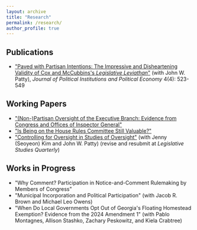 ```yaml
---
layout: archive
title: "Research"
permalink: /research/
author_profile: true
---
```


Publications
------------

- ["Paved with Partisan Intentions: The Impressive and Disheartening Validity of Cox and McCubbins's *Legislative Leviathan*"](/files/kinnardpatty2023.pdf) (with John W. Patty), *Journal of Political Institutions and Political Economy* 4(4): 523-549

Working Papers
--------------

- ["(Non-)Partisan Oversight of the Executive Branch: Evidence from Congress and Offices of Inspector General"](/files/oigpaper.pdf)
- ["Is Being on the House Rules Committee Still Valuable?"](/files/rulescommitteepaper.pdf)
- ["Controlling for Oversight in Studies of Oversight"](/files/lsqoversightpaper.pdf) (with Jenny (Seoyeon) Kim and John W. Patty) (revise and resubmit at *Legislative Studies Quarterly*)

Works in Progress
-----------------

- "Why Comment? Participation in Notice-and-Comment Rulemaking by Members of Congress"
- "Municipal Incorporation and Political Participation" (with Jacob R. Brown and Michael Leo Owens)
- "When Do Local Governments Opt Out of Georgia's Floating Homestead Exemption? Evidence from the 2024 Amendment 1" (with Pablo Montagnes, Allison Stashko, Zachary Peskowitz, and Kiela Crabtree)
